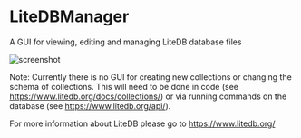 # LiteDBManager
A GUI for viewing, editing and managing LiteDB database files

![screenshot](https://user-images.githubusercontent.com/72204983/115989423-306cce00-a5b6-11eb-95e3-bb2d86b12372.png)

Note: Currently there is no GUI for creating new collections or changing the schema of collections. This will need to be done in code (see https://www.litedb.org/docs/collections/) or via running commands on the database (see https://www.litedb.org/api/). 

For more information about LiteDB please go to https://www.litedb.org/
